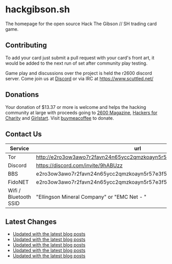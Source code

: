 # hackgibson.sh
The homepage for the open source Hack The Gibson // SH trading card game.


## Contributing

To add your card just submit a pull request with your card's front art, it would be added to the next run of set after community play testing.

Game play and discussions over the project is held the r2600 discord server. Come join us at [Discord](https://discord.com/invite/9hABUzz) or via IRC at https://www.scuttled.net/


## Donations

Your donation of $13.37 or more is welcome and helps the hacking community at large with proceeds going to [2600 Magazine](https://2600.com/), [Hackers for Charity](https://hackersforcharity.org) and [Girlstart](https://girlstart.org).  Visit [buymeacoffee](https://www.buymeacoffee.com/hackgibson.sh) to donate.


## Contact Us

Service | url
-|-
Tor | http://e2ro3ow3awo7r2favn24n65ycc2qmzkoayn5r57e3f56nvjwdcgg32ad.onion
Discord | https://discord.com/invite/9hABUzz
BBS | e2ro3ow3awo7r2favn24n65ycc2qmzkoayn5r57e3f56nvjwdcgg32ad.onion:23
FidoNET | e2ro3ow3awo7r2favn24n65ycc2qmzkoayn5r57e3f56nvjwdcgg32ad.onion:24554
Wifi / Bluetooth SSID | "Ellingson Mineral Company" or "EMC Net - <fidonet address>"

## Latest Changes
<!-- BLOG-POST-LIST:START -->
- [Updated with the latest blog posts](https://github.com/DFW2600/hackgibson.sh/commit/001357befd42a4b5f038f3f081a2e5cf77873978)
- [Updated with the latest blog posts](https://github.com/DFW2600/hackgibson.sh/commit/eca84341126fb6f0c6c0dd1fb36a33c7a74b7db8)
- [Updated with the latest blog posts](https://github.com/DFW2600/hackgibson.sh/commit/61af8cd445b6c871b60525d36c9dbf49e91574aa)
- [Updated with the latest blog posts](https://github.com/DFW2600/hackgibson.sh/commit/648274326c66da65522ec308d9ec7abcdf91f854)
- [Updated with the latest blog posts](https://github.com/DFW2600/hackgibson.sh/commit/5a5023fdfb253349f4afdbf3fd30fecc58c40cc9)
<!-- BLOG-POST-LIST:END -->
